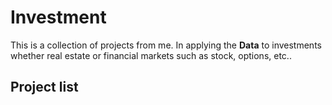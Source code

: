 # Investment

This is a collection of projects from me. In applying the **Data** to investments whether real estate or financial markets such as stock, options, etc..

## Project list
